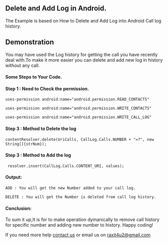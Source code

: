 <h2>Delete and Add Log in Android.</h2>
<p>The Example is based on How to Delete and Add Log into Android Call log history.</4>

<h2>Demonstration</h2>

<p>You may have used the Log history for getting the call you have recently deal with.To make it more easier you can delete and add new log in history without any call.<p>
         

<h4>Some Steps to Your Code.</h4> 


<h4>Step 1 : Need to Check the permission.</h4> 
<p><code>uses-permission android:name="android.permission.READ_CONTACTS"</code><p>
<p><code>uses-permission android:name="android.permission.WRITE_CONTACTS"</code><p>
<p><code>uses-permission android:name="android.permission.WRITE_CALL_LOG"</code><p>


<h4>Step 3 :  Method to Delete the log</h4>
<p><code>contentResolver.delete(UriCalls, CallLog.Calls.NUMBER + "=?", new String[]{strNum});</code></p>

<h4>Step 3 :  Method to Add the log</h4>
<p><code> resolver.insert(CallLog.Calls.CONTENT_URI, values);</code></p>



<h4>Output:</h4> 
<p><code>ADD : You will get the new Number added to your call log.</code></p>
<p><code>DELETE : You will get the Number is deleted from call log history.</code></p>

<h4>Conclusion:</h4> 
<p>To sum it up,It is for to make operation dymanically to remove call history for specific number and adding new number to history. Happy coding!</p>


<p>If you need more help <a href="http://www.crestinfotech.com/contact-us/" target="_blank">contact us</a> 
or email us on <a href="mailto:raxit4u2@gmail.com">raxit4u2@gmail.com</a></p>
